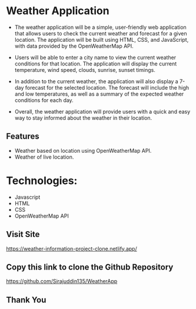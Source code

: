 # Weather Application
- The weather application will be a simple, user-friendly web application that allows users to check the current weather and forecast for a given location. The application will be built using HTML, CSS, and JavaScript, with data provided by the OpenWeatherMap API.

- Users will be able to enter a city name to view the current weather conditions for that location. The application will display the current temperature, wind speed, clouds, sunrise, sunset timings.

- In addition to the current weather, the application will also display a 7-day forecast for the selected location. The forecast will include the high and low temperatures, as well as a summary of the expected weather conditions for each day.

- Overall, the weather application will provide users with a quick and easy way to stay informed about the weather in their location.

## Features
- Weather based on location using OpenWeatherMap API.
- Weather of live location.

# Technologies:
- Javascript
- HTML
- CSS
- OpenWeatherMap API

## Visit Site
https://weather-information-project-clone.netlify.app/

## Copy this link to clone the Github Repository
https://github.com/Sirajuddin135/WeatherApp

## Thank You
